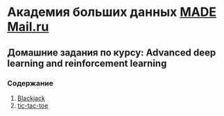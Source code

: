 # Академия больших данных [MADE Mail.ru](https://data.mail.ru/)

## Домашние задания по курсу: Advanced deep learning and reinforcement learning

### Содержание

1. [Blackjack](HW1)
2. [tic-tac-toe](HW2)
